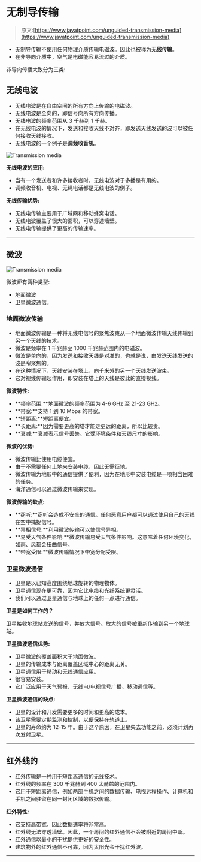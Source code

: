 # 无制导传输

> 原文:[https://www.javatpoint.com/unguided-transmission-media](https://www.javatpoint.com/unguided-transmission-media)

*   无制导传输不使用任何物理介质传输电磁波。因此也被称为**无线传输**。
*   在非导向介质中，空气是电磁能容易流过的介质。

非导向传播大致分为三类:

## 无线电波

*   无线电波是在自由空间的所有方向上传输的电磁波。
*   无线电波是全向的，即信号向所有方向传播。
*   无线电波的频率范围从 3 千赫到 1 千赫。
*   在无线电波的情况下，发送和接收天线不对齐，即发送天线发送的波可以被任何接收天线接收。
*   无线电波的一个例子是**调频收音机**。

![Transmission media](../Images/30232e542c91debf996203d410d04775.png)

**无线电波的应用:**

*   当有一个发送者和许多接收者时，无线电波对于多播是有用的。
*   调频收音机、电视、无绳电话都是无线电波的例子。

**无线传输优势:**

*   无线电传输主要用于广域网和移动蜂窝电话。
*   无线电波覆盖了很大的面积，可以穿透墙壁。
*   无线电传输提供了更高的传输速率。

* * *

## 微波

![Transmission media](../Images/01178d2d624f89e19e496662c17d68b3.png)

微波炉有两种类型:

*   地面微波
*   卫星微波通信。

### 地面微波传输

*   地面微波传输是一种将无线电信号的聚焦波束从一个地面微波传输天线传输到另一个天线的技术。
*   微波是频率在 1 千兆赫至 1000 千兆赫范围内的电磁波。
*   微波是单向的，因为发送和接收天线是对准的，也就是说，由发送天线发送的波是窄聚焦的。
*   在这种情况下，天线安装在塔上，向千米外的另一个天线发送波束。
*   它对视线传输起作用，即安装在塔上的天线是彼此的直接视线。

**微波特性:**

*   **频率范围:**地面微波的频率范围为 4-6 GHz 至 21-23 GHz。
*   **带宽:**支持 1 到 10 Mbps 的带宽。
*   **短距离:**短距离便宜。
*   **长距离:**因为需要更高的塔才能走更远的距离，所以比较贵。
*   **衰减:**衰减表示信号丢失。它受环境条件和天线尺寸的影响。

**微波的优势:**

*   微波传输比使用电缆便宜。
*   由于不需要任何土地来安装电缆，因此无需征地。
*   微波传输为地形中的通信提供了便利，因为在地形中安装电缆是一项相当困难的任务。
*   海洋通信可以通过微波传输来实现。

**微波传输的缺点:**

*   **窃听:**窃听会造成不安全的通信。任何恶意用户都可以通过使用自己的天线在空中捕捉信号。
*   **异相信号:**利用微波传输可以使信号异相。
*   **易受天气条件影响:**微波传输易受天气条件影响。这意味着任何环境变化，如雨、风都会扭曲信号。
*   **带宽受限:**微波传输情况下带宽分配受限。

### 卫星微波通信

*   卫星是以已知高度围绕地球旋转的物理物体。
*   卫星通信现在更可靠，因为它比电缆和光纤系统更灵活。
*   我们可以通过卫星通信与地球上的任何一点进行通信。

**卫星是如何工作的？**

卫星接收地球站发送的信号，并放大信号。放大的信号被重新传输到另一个地球站。

**卫星微波通信优势:**

*   卫星微波的覆盖面积大于地面微波。
*   卫星的传输成本与距离覆盖区域中心的距离无关。
*   卫星通信用于移动和无线通信应用。
*   很容易安装。
*   它广泛应用于天气预报、无线电/电视信号广播、移动通信等。

**卫星微波通信的缺点:**

*   卫星的设计和开发需要更多的时间和更高的成本。
*   该卫星需要定期监测和控制，以便保持在轨道上。
*   卫星的寿命约为 12-15 年。由于这个原因，在卫星失去功能之前，必须计划再次发射卫星。

* * *

## 红外线的

*   红外传输是一种用于短距离通信的无线技术。
*   红外线的频率在 300 千兆赫到 400 太赫兹的范围内。
*   它用于短距离通信，例如两部手机之间的数据传输、电视远程操作、计算机和手机之间驻留在同一封闭区域的数据传输。

**红外特性:**

*   它支持高带宽，因此数据速率将非常高。
*   红外线无法穿透墙壁。因此，一个房间的红外通信不会被附近的房间中断。
*   红外通信以最小的干扰提供更好的安全性。
*   建筑物外的红外通信不可靠，因为太阳光会干扰红外波。

* * *